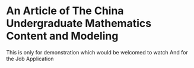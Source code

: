 # An Article of The China Undergraduate Mathematics Content and Modeling
This is only for demonstration which would be welcomed to watch
And for the Job Application
